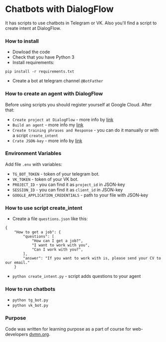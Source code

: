 # Chatbots with DialogFlow

It has scripts to use chatbots in Telegram or VK. Also you'll find a script to create intent at DialogFlow.

### How to install

* Dowload the code 
* Check that you have Python 3  
* Install requirements:  
```
pip install -r requirements.txt
```
* Create a bot at telegram channel `@BotFather` 

### How to create an agent with DialogFlow 

Before using scripts you should register yourself at Google Cloud. After that: 
- `Create project at DialogFlow` - more info by [link](https://cloud.google.com/dialogflow/es/docs/quick/setup) 
- `Build an agent` - more info my [link](https://cloud.google.com/dialogflow/es/docs/quick/build-agent) 
- `Create training phrases and Response` - you can do it manually or with a script `create_intent` 
- `Crate JSON-key` - more info by [link](https://cloud.google.com/docs/authentication/getting-started) 

### Environment Variables 

Add file `.env` with variables: 
- `TG_BOT_TOKEN` - token of your telegram bot. 
- `VK_TOKEN` - token of your VK bot. 
- `PROJECT_ID` - you can find it as `project_id` in JSON-key 
- `SESSION_ID` - you can find it as `client_id` in JSON-key 
- `GOOGLE_APPLICATION_CREDENTIALS` - path to your file with JSON-key

### How to use script create_intent 

- Create a file `questions.json` like this:
```
{
    "How to get a job": {
        "questions": [
            "How can I get a job?",
            "I want to work with you",
            "Can I work with you?",
        ],
        "answer": "If you want to work with is, please send your CV to our email."
    }
```
- `python create_intent.py` - script adds questions to your agent

### How to run chatbots

- `python tg_bot.py` 
- `python vk_bot.py` 

### Purpose

Code was written for learning purpose as a part of course for web-developers [dvmn.org](https://dvmn.org/).
